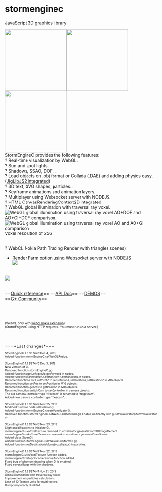 stormenginec
============

JavaScript 3D graphics library

<img width="200" src="http://stormcolour.appspot.com/CONTENT/stormviewer/elmarquesado/image.jpg" /><img width="200" src="http://stormcolour.appspot.com/CONTENT/stormviewer/sibenik/image.jpg" /><img width="200" src="http://stormcolour.appspot.com/CONTENT/stormviewer/embalse/image.jpg" />
<br />
StormEngineC provides the following features:<br />
? Real-time visualization by WebGL.<br />
? Sun and spot lights.<br />
? Shadows, SSAO, DOF...<br />
? Load objects on .obj format or Collada (.DAE) and adding physics easy. (<a href="http://brokstuk.com/jiglibjs2/" target="_blank">JigLibJS2 integrated</a>)
<br />
? 3D text, SVG shapes, particles..<br />
? Keyframe animations and animation layers.<br />
? Multiplayer using Websocket server with NODEJS.<br />
? HTML CanvasRenderingContext2D integrated.<br />
? WebGL global illumination with traversal ray voxel.<br />
<img alt="WebGL global illumination using traversal ray voxel" src="http://stormcolour.appspot.com/CONTENT/stormviewer/live/voxelGI.jpg" />
AO+DOF and AO+GI+DOF comparison.
<img alt="WebGL global illumination using traversal ray voxel" src="http://stormcolour.appspot.com/CONTENT/stormviewer/live/sibenikGI.jpg" />
AO and AO+GI comparison
<br />
Voxel resolution of 256
<br />
<br />

? WebCL Nokia Path Tracing Render (with triangles scenes)<br />
- Render Farm option using Websocket server with NODEJS<br />
<a href="http://stormcolour.appspot.com/?sec=stormViewer&secb=webcl-path-tracing" target="_blank"><img src="http://stormcolour.appspot.com/CONTENT/stormviewer/webcl-path-tracing/image.jpg" /></a>
<br />
<a href="http://stormcolour.appspot.com/?sec=stormViewer&secb=webcl-path-tracing-interior" target="_blank"><img src="http://stormcolour.appspot.com/CONTENT/stormviewer/webcl-path-tracing-interior/image.jpg" /></a>
<br />
<br />
<br />
==<a href="http://code.google.com/p/stormenginec/wiki/StormEngineC_1_2">Quick reference</a>==
==<a href="http://stormcolour.appspot.com/CONTENT/StormEngineC-1.2-API-Doc/StormEngineC.html">API Doc</a>==
==<a href="http://stormcolour.appspot.com/?sec=stormViewer">DEMOS</a>==
<br />
==<a href="https://plus.google.com/u/0/communities/104803988390152921139">G+ Community</a>==
<br />
<br />
<br />
<br />

<span style="font-size:10px">(WebCL only with <a href="http://webcl.nokiaresearch.com/">webcl nokia extension</a>)</span><br />
<span style="font-size:10px">(StormEngineC using HTTP requests. You must run on a server.)</span>

<br />
<br />
===*Last changes*===
<div style="font-size:9px">

*StormEngineC 1.2 BETA46* Dec 4, 2013<br />
Added function stormEngineC.setWebGLResize.<br />
<br />
*StormEngineC 1.2 BETA45* Dec 3, 2013<br />
New version of GI.<br />
Removed function stormEngineC.go<br />
Added functions getLeft,getUp,getForward in nodes.<br />
Added functions setRotationX,setRotationY,setRotationZ in nodes.<br />
Renamed functions rotX,rotY,rotZ to setRotationX,setRotationY,setRotationZ in M16 objects.<br />
Renamed function setPos to setPosition in M16 objects.<br />
Renamed function getPos to getPosition in M16 objects.<br />
Renamed function switchCam to setController in camera objects.<br />
The old camera controller type "freecam" is renamed to "targetcam".<br />
Added new camera controller type "freecam".<br />
<br />
*StormEngineC 1.2 BETA44* Nov 25, 2013<br />
Modified function node.setCollision().<br />
Added function stormEngineC.createVoxelizator().<br />
Removed function stormEngineC.setWebGLGI(StormGI gi). Enable GI directly with gi.setVoxelizator(StormVoxelizator v)<br />
<br />
*StormEngineC 1.2 BETA43* Nov 23, 2013<br />
Slight modifications to initialize GI.<br />
stormEngineC.useVoxelTexture renamed to voxelizator.generateFrom3DImageElement.<br />
stormEngineC.makeVoxelTextures renamed to voxelizator.generateFromScene.<br />
Added class StormGI.<br />
Added function stormEngineC.setWebGLGI(StormGI gi).<br />
Added function setDestinationVolume(voxelizator) in particles.<br />
<br />
*StormEngineC 1.2 BETA42* Nov 22, 2013<br />
stormEngineC.useVoxelTexture function added.<br />
stormEngineC.GIstopOncameramove function added.<br />
Fixed bug of phantom drawing when GI is enabled.<br />
Fixed several bugs with the shadows.<br />
<br />
*StormEngineC 1.2 BETA41* Nov 21, 2013<br />
Global illumination with traversal ray voxel.<br />
Improvement on particles calculations.<br />
Limit of 10 Texture units for multi texture.<br />
Bump temporarily disabled.<br />
<br />

</div>